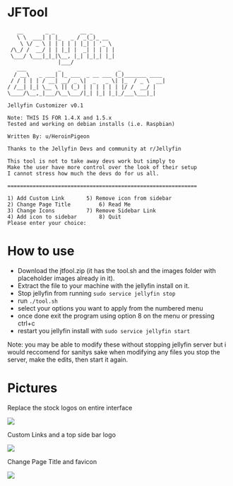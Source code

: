 # JFTool

```
   __       _ _        __ _                       
   \ \  ___| | |_   _ / _(_)_ __                  
    \ \/ _ \ | | | | | |_| | '_ \                 
 /\_/ /  __/ | | |_| |  _| | | | |                
 \___/ \___|_|_|\__, |_| |_|_| |_|                
                |___/                             
   ___          _                  _              
  / __\   _ ___| |_ ___  _ __ ___ (_)_______ ____ 
 / / | | | / __| __/ _ \|  _   _ \| |_  / _ \  __|
/ /__| |_| \__ \ || (_) | | | | | | |/ /  __/ |   
\____/\__,_|___/\__\___/|_| |_| |_|_/___\___|_|   

Jellyfin Customizer v0.1

Note: THIS IS FOR 1.4.X and 1.5.x
Tested and working on debian installs (i.e. Raspbian)

Written By: u/HeroinPigeon

Thanks to the Jellyfin Devs and community at r/Jellyfin

This tool is not to take away devs work but simply to
Make the user have more control over the look of their setup
I cannot stress how much the devs do for us all.

============================================================

1) Add Custom Link	     5) Remove icon from sidebar
2) Change Page Title	     6) Read Me
3) Change Icons		     7) Remove Sidebar Link
4) Add icon to sidebar	     8) Quit
Please enter your choice: 
```

# How to use

- Download the jtfool.zip (it has the tool.sh and the images folder with placeholder images already in it).
- Extract the file to your machine with the jellyfin install on it.
- Stop jellyfin from running `sudo service jellyfin stop`
- run `./tool.sh`
- select your options you want to apply from the numbered menu
- once done exit the program using option 8 on the menu or pressing ctrl+c 
- restart you jellyfin install with `sudo service jellyfin start`

Note: you may be able to modify these without stopping jellyfin server but i would reccomend for sanitys sake when
modifying any files you stop the server, make the edits, then start it again.

# Pictures
Replace the stock logos on entire interface

<img src="https://i.imgur.com/W6ewXAi.png">

Custom Links and a top side bar logo

<img src="https://i.imgur.com/t8m1oy6.png">

Change Page Title and favicon

<img src="https://i.imgur.com/Wfxtw9S.png">
